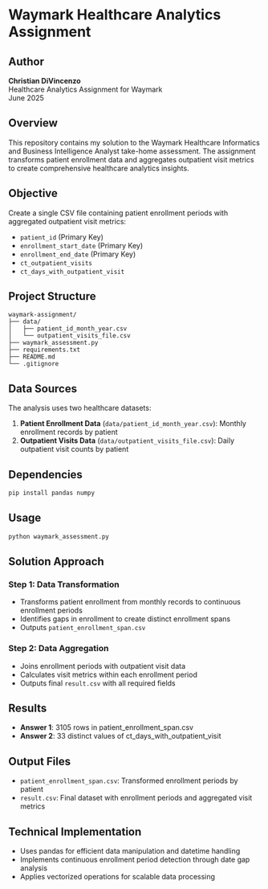 # Waymark Healthcare Analytics Assignment

## Author
**Christian DiVincenzo**  
Healthcare Analytics Assignment for Waymark  
June 2025

## Overview
This repository contains my solution to the Waymark Healthcare Informatics and Business Intelligence Analyst take-home assessment. The assignment transforms patient enrollment data and aggregates outpatient visit metrics to create comprehensive healthcare analytics insights.

## Objective
Create a single CSV file containing patient enrollment periods with aggregated outpatient visit metrics:
- `patient_id` (Primary Key)
- `enrollment_start_date` (Primary Key) 
- `enrollment_end_date` (Primary Key)
- `ct_outpatient_visits`
- `ct_days_with_outpatient_visit`

## Project Structure
```
waymark-assignment/
├── data/
│   ├── patient_id_month_year.csv
│   └── outpatient_visits_file.csv
├── waymark_assessment.py
├── requirements.txt
├── README.md
└── .gitignore
```

## Data Sources
The analysis uses two healthcare datasets:
1. **Patient Enrollment Data** (`data/patient_id_month_year.csv`): Monthly enrollment records by patient
2. **Outpatient Visits Data** (`data/outpatient_visits_file.csv`): Daily outpatient visit counts by patient

## Dependencies
```bash
pip install pandas numpy
```

## Usage
```bash
python waymark_assessment.py
```

## Solution Approach

### Step 1: Data Transformation
- Transforms patient enrollment from monthly records to continuous enrollment periods
- Identifies gaps in enrollment to create distinct enrollment spans
- Outputs `patient_enrollment_span.csv`

### Step 2: Data Aggregation
- Joins enrollment periods with outpatient visit data
- Calculates visit metrics within each enrollment period
- Outputs final `result.csv` with all required fields

## Results
- **Answer 1**: 3105 rows in patient_enrollment_span.csv
- **Answer 2**: 33 distinct values of ct_days_with_outpatient_visit

## Output Files
- `patient_enrollment_span.csv`: Transformed enrollment periods by patient
- `result.csv`: Final dataset with enrollment periods and aggregated visit metrics

## Technical Implementation
- Uses pandas for efficient data manipulation and datetime handling
- Implements continuous enrollment period detection through date gap analysis
- Applies vectorized operations for scalable data processing

